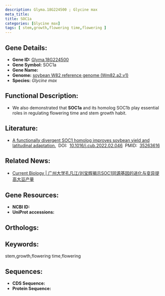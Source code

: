```yaml
---
description: Glyma.18G224500 ; Glycine max
meta_title:
title: SOC1a
categories: [Glycine max]
tags: [ stem,growth,flowering time,flowering ]
---
```


## Gene Details:
- **Gene ID:**	[Glyma.18G224500]()
- **Gene Symbol:** SOC1a
- **Gene Name:** 
- **Genome:** [soybean W82 reference genome (Wm82.a2.v1)]()
- **Species:** *Glycine max*

## Functional Description:
   - We also demonstrated that **SOC1a** and its homolog SOC1b play essential roles in regulating flowering time and stem growth habit.

## Literature:
   - [A functionally divergent SOC1 homolog improves soybean yield and latitudinal adaptation.]( https://www.cell.com/current-biology/fulltext/S0960-9822(22)00279-2?_returnURL=https%3A%2F%2Flinkinghub.elsevier.com%2Fretrieve%2Fpii%2FS0960982222002792%3Fshowall%3Dtrue)&nbsp;&nbsp;DOI:&nbsp;&nbsp;[10.1016/j.cub.2022.02.046](https://www.cell.com/current-biology/fulltext/S0960-9822(22)00279-2?_returnURL=https%3A%2F%2Flinkinghub.elsevier.com%2Fretrieve%2Fpii%2FS0960982222002792%3Fshowall%3Dtrue)&nbsp;&nbsp;PMID:&nbsp;&nbsp;[35263616](https://pubmed.ncbi.nlm.nih.gov/35263616/)

## Related News:
   - [Current Biology | 广州大学孔凡江/刘宝辉揭示SOC1同源基因的进化与变异提高大豆产量](https://mp.weixin.qq.com/s?__biz=Mzg3MDEwNDEyMg==&mid=2247526423&idx=2&sn=861d55c257834ba03d1ef5fef630d19d&chksm=ce90c542f9e74c5455ef77d212719ddc29f9c399ab55b4b847dfbc7e98d8094eb9abf1f11e43&scene=27#wechat_redirect)

## Gene Resources:
- **NCBI ID:** [](https://www.ncbi.nlm.nih.gov/gene/?term=)
- **UniProt accessions:** [](https://www.uniprot.org/uniprotkb//entry)

## Orthologs:

## Keywords:
stem,growth,flowering time,flowering

## Sequences:
- **CDS Sequence:**
- **Protein Sequence:**

